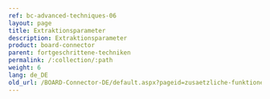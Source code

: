 ```yaml
---
ref: bc-advanced-techniques-06
layout: page
title: Extraktionsparameter
description: Extraktionsparameter
product: board-connector
parent: fortgeschrittene-techniken
permalink: /:collection/:path
weight: 6
lang: de_DE
old_url: /BOARD-Connector-DE/default.aspx?pageid=zusaetzliche-funktionen-im-designer
---
```

